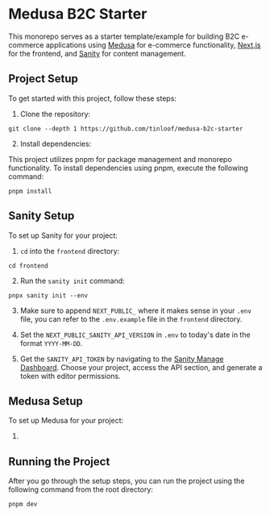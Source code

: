 # Medusa B2C Starter

This monorepo serves as a starter template/example for building B2C e-commerce applications using [Medusa](https://medusajs.com/) for e-commerce functionality, [Next.js](nextjs.org/) for the frontend, and [Sanity](https://sanity.io/) for content management.

## Project Setup

To get started with this project, follow these steps:

1. Clone the repository:

```
git clone --depth 1 https://github.com/tinloof/medusa-b2c-starter
```

2. Install dependencies:

This project utilizes pnpm for package management and monorepo functionality. To install dependencies using pnpm, execute the following command:

```
pnpm install
```

## Sanity Setup

To set up Sanity for your project:

1. `cd` into the `frontend` directory:

```
cd frontend
```

2. Run the `sanity init` command:

```
pnpx sanity init --env
```

3. Make sure to append `NEXT_PUBLIC_` where it makes sense in your `.env` file, you can refer to the `.env.example` file in the `frontend` directory.

4. Set the `NEXT_PUBLIC_SANITY_API_VERSION` in `.env` to today's date in the format `YYYY-MM-DD`.

5. Get the `SANITY_API_TOKEN` by navigating to the [Sanity Manage Dashboard](https://www.sanity.io/manage). Choose your project, access the API section, and generate a token with editor permissions.

## Medusa Setup

To set up Medusa for your project:

1.

## Running the Project

After you go through the setup steps, you can run the project using the following command from the root directory:

```
pnpm dev
```
